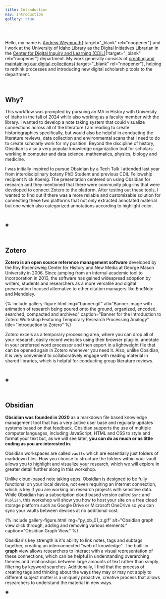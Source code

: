 ```yaml
---
title: Introduction
nav: Introduction
gallery: true
---
```


<br>

Hello, my name is [Andrew Weymouth](https://www.lib.uidaho.edu/about/people/aweymouth.html){:target="_blank" rel="noopener"} and I work at the University of Idaho Library as the Digital Initiatives Librarian in the [Center for Digital Inquiry and Learning (CDIL)](https://cdil.lib.uidaho.edu/){:target="_blank" rel="noopener"} department. My work generally consists of [creating and maintaining our digital collections](https://www.lib.uidaho.edu/digital/){:target="_blank" rel="noopener"}, helping to rethink processes and introducing new digital scholarship tools to the department.

<br>

## Why?

This workflow was prompted by pursuing an MA in History with University of Idaho in the fall of 2024 while also working as a faculty member with the library. I wanted to develop a note taking system that could visualize connections across all of the literature I am reading to create historiographies specifically, but would also be helpful in conducting the literature reviews, data collection and environmental scans that I need to do to create scholarly work for my position. Beyond the discipline of history, Obsidian is also a very popular knowledge organization tool for scholars working in computer and data science, mathematics, physics, biology and medicine. 

I was initially inspired to pursue Obsidian by a Tech Talk I attended last year from interdisciplinary botany PhD Student and previous CDIL Fellowship recipient Nick Koenig. The presentation centered on using Obsidian for research and they mentioned that there were community plug-ins that were developed to connect Zotero to the platform. After testing out these tools, I wanted to find out if there was a more reliable and customizable solution for connecting these two platforms that not only extracted annotated material but one which also categorized annotations according to highlight color.

<br>
<div class="symbol-container">
    <p class="symbol">&#10042;</p>
</div>
<br>

## Zotero

**Zotero is an open source reference management software** developed by the Roy Rosenzweig Center for History and New Media at George Mason University in 2006. Since jumping from an internal academic tool to incorporation in 2013, the software has gained widespread adoption by writers, students and researchers as a more versatile and digital preservation focused alternative to other citation managers like EndNote and Mendeley.

{% include gallery-figure.html img="banner.gif" alt="Banner image with animation of research being poured onto the ground, organized, encoded, searched, compacted and archived" caption="Banner for the Introduction to Zotero Workshop Featuring Temporary Research Processing Analogy" title="Introduction to Zotero" %}

Zotero excels as a temporary processing area, where you can drop all of your research, easily record websites using their browser plug-in, annotate in your preferred word processor and then export in a lightweight file that can be opened again in Zotero whenever you need it. Also, unlike Obsidian, it is very convenient to collaboratively engage with reading material in shared libraries, which is helpful for conducting group literature reviews.

<br>
<div class="symbol-container">
    <p class="symbol">&#10042;</p>
</div>
<br>

## Obsidian

**Obsidian was founded in 2020** as a markdown file based knowledge management tool that has a very active user base and regularly updates systems based on that feedback. Obsidian supports the use of multiple computer languages, including JavaScript, HTML and CSS to style and format your text but, as we will see later, **you can do as much or as little coding as you are interested in.** 

Obsidian workspaces are called `vaults` which are essentially just folders of markdown files. How you choose to structure the folders within your vault allows you to highlight and visualize your research, which we will explore in greater detail further along in this workshop. 

Unlike cloud-based note taking apps, Obsidian is designed to be fully functional on your local device, not even requiring an internet connection, which is key if you are working on research projects with sensitive data. While Obsidian has a subscription cloud based version called `Sync` and `Publish`, this workshop will show you how to host your site on a free cloud storage platform such as Google Drive or Microsoft OneDrive so you can sync your vaults between devices at no additional cost.

{% include gallery-figure.html img="py_ob_01_z.gif" alt="Obsidian graph view click through, adding and removing various elements." caption="Obsidian Graph View." %}

Obsidian's key strength is it's ability to link notes, tags and subtags together, creating an interconnected "web of knowledge". The built-in **graph** view allows researchers to interact with a visual representation of these connections, which can be helpful in understanding overarching themes and relationships between large amounts of text rather than simply filtering by keyword searches. Additionally, I find that the process of creating tags and thinking about the ways they may or may not apply to different subject matter is a uniquely proactive, creative process that allows researchers to understand the material in new ways. 

<div class="symbol-container">
    <p class="symbol">&#10042;</p>
</div>
<br>
